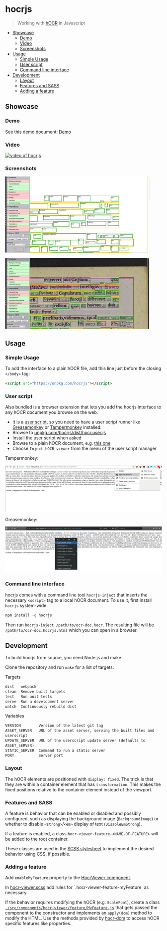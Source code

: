 # hocrjs

> Working with [hOCR](https://kba.github.io/hocr-spec/1.2/) in Javascript

<!-- BEGIN-MARKDOWN-TOC -->
* [Showcase](#showcase)
	* [Demo](#demo)
	* [Video](#video)
	* [Screenshots](#screenshots)
* [Usage](#usage)
	* [Simple Usage](#simple-usage)
	* [User script](#user-script)
	* [Command line interface](#command-line-interface)
* [Development](#development)
	* [Layout](#layout)
	* [Features and SASS](#features-and-sass)
	* [Adding a feature](#adding-a-feature)

<!-- END-MARKDOWN-TOC -->

## Showcase

### Demo

See this demo document: [Demo](https://kba.github.io/hocrjs/example/426117689_0459.html)

### Video

[![video of hocrjs](https://img.youtube.com/vi/II1lkjFc6zU/0.jpg)](https://youtu.be/II1lkjFc6zU)

### Screenshots

![background image, transparent text](./doc/hocrjs-1.png)

![text only, scaled font](./doc/hocrjs-2.png)


## Usage

### Simple Usage

To add the interface to a plain hOCR file, add this line just before the closing `</body>` tag:

```html
<script src="https://unpkg.com/hocrjs"></script>
```

### User script

Also bundled is a browser extension that lets you add the hocrjs interface to
any hOCR document you browse on the web.

- It is a [user script](https://github.com/OpenUserJs/OpenUserJS.org/wiki/Userscript-beginners-HOWTO),
so you need to have a user script runner like
[Greasemonkey](https://addons.mozilla.org/en-US/firefox/addon/greasemonkey/) or
[Tampermonkey](tampermonkey.net) installed.
- Browse to [unpkg.com/hocrjs/dist/hocr.user.js](https://unpkg.com/hocrjs/dist/hocr.user.js)
- Install the user script when asked
- Browse to a plain hOCR document, e.g. [this one](https://kba.github.io/hocrjs/example/426117689_0459_noscript.html)
- Choose `Inject hOCR viewer` from the menu of the user script manager

Tampermonkey:

![Tampermonkey](./doc/hocrjs-userjs.png)

Greasemonkey:

![Greasemonkey](./doc/hocrjs-userjs-gm4.png)

### Command line interface

hocrjs comes with a command line tool `hocrjs-inject` that inserts the
necessary `<script>` tag to a local hOCR document. To use it, first install
`hocrjs` system-wide:

```sh
npm install -g hocrjs
```

Then run `hocrjs-inject /path/to/ocr-doc.hocr`. The resulting file will be
`/path/to/ocr-doc.hocrjs.html` which you can open in a browser.
## Development

To build hocrjs from source, you need Node.js and make.

Clone the repository and run `make` for a list of targets:

<!-- BEGIN-EVAL make help -->

  Targets

    dist   webpack
    clean  Remove built targets
    test   Run unit tests
    serve  Run a development server
    watch  Continuously rebuild dist

  Variables

    VERSION        Version of the latest git tag
    ASSET_SERVER   URL of the asset server, serving the built files and userscript
    UPDATE_SERVER  URL of the userscript update server (defaults to ASSET_SERVER)
    STATIC_SERVER  Command to run a static server
    PORT           Server port

<!-- END-EVAL -->

### Layout

The hOCR elements are positioned with `display: fixed`. The trick is that they are
within a container element that has `transformation`. This makes the fixed
positions relative to the container element instead of the viewport.

### Features and SASS

A feature is behavior that can be enabled or disabled and possibly configured,
such as displaying the background image (`BackgroundImage`) or whether to
disable `<strong>`/`<em>` display of text (`DisableEmStrong`).

If a feature is enabled, a class `hocr-viewer-feature-<NAME-OF-FEATURE>` will
be added to the root container.

These classes are used in the [SCSS
stylesheet](./src/components/hocr-viewer/index.js) to implement the desired
behavior using CSS, if possible.

### Adding a feature

Add `enableMyFeature` property to the [HocrViewer component](./src/components/hocr-viewer/hocr-viewer.js).

In [hocr-viewer.scss](`./src/components/hocr-viewer/hocr-viewer.scss) add rules
for `.hocr-viewer-feature-myFeature` as necessary.

If the behavior requires modifying the hOCR (e.g. `ScaleFont`), create a class
[`./src/components/hocr-viewer/feature/MyFeature.js`](./src/components/hocr-viewer/feature/)
that gets passed the component to the constructor and implements an
`apply(dom)` method to modify the HTML. Use the methods provided by
[hocr-dom](https://github.com/kba/hocr-dom) to access hOCR specific features
like properties.
